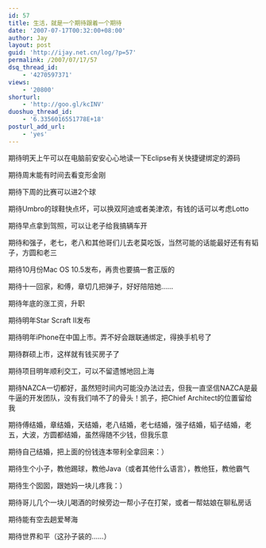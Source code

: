 ```yaml
---
id: 57
title: 生活，就是一个期待跟着一个期待
date: '2007-07-17T00:32:00+08:00'
author: Jay
layout: post
guid: 'http://ijay.net.cn/log/?p=57'
permalink: /2007/07/17/57
dsq_thread_id:
    - '4270597371'
views:
    - '20800'
shorturl:
    - 'http://goo.gl/kcINV'
duoshuo_thread_id:
    - '6.3356016551778E+18'
posturl_add_url:
    - 'yes'
---
```


期待明天上午可以在电脑前安安心心地读一下Eclipse有关快捷键绑定的源码

期待周末能有时间去看变形金刚

期待下周的比赛可以进2个球

期待Umbro的球鞋快点坏，可以换双阿迪或者美津浓，有钱的话可以考虑Lotto

期待早点拿到驾照，可以让老子给我搞辆车开

期待和强子，老七，老八和其他哥们儿去老莫吃饭，当然可能的话能最好还有有韬子，方圆和老三

期待10月份Mac OS 10.5发布，再贵也要搞一套正版的

期待十一回家，和傅，章切几把弹子，好好陪陪她……

期待年底的涨工资，升职

期待明年Star Scraft II发布

期待明年iPhone在中国上市。弄不好会跟联通绑定，得换手机号了

期待群硕上市，这样就有钱买房子了

期待项目明年顺利交工，可以不留遗憾地回上海

期待NAZCA一切都好，虽然短时间内可能没办法过去，但我一直坚信NAZCA是最牛逼的开发团队，没有我们啃不了的骨头！凯子，把Chief Architect的位置留给我

期待傅结婚，章结婚，天结婚，老八结婚，老七结婚，强子结婚，韬子结婚，老五，大波，方圆都结婚，虽然得随不少钱，但我乐意

期待自己结婚，把上面的份钱连本带利全拿回来：）

期待生个小子，教他踢球，教他Java（或者其他什么语言），教他狂，教他霸气

期待生个囡囡，跟她妈一块儿疼我：）

期待哥儿几个一块儿喝酒的时候旁边一帮小子在打架，或者一帮姑娘在聊私房话

期待能有空去趟爱琴海

期待世界和平（这孙子装的……）